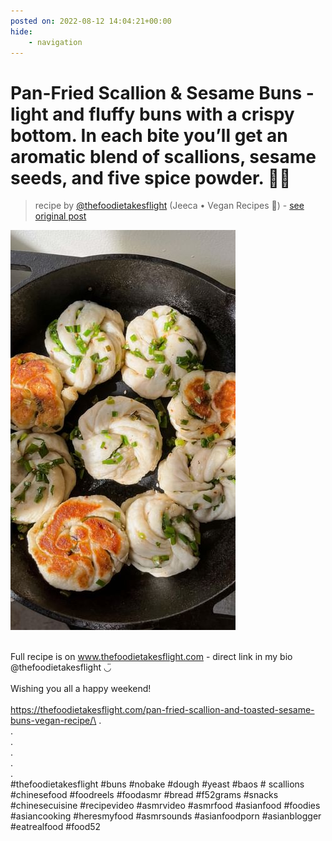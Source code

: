 ```yaml
---
posted on: 2022-08-12 14:04:21+00:00
hide:
    - navigation
---
```


# Pan-Fried Scallion & Sesame Buns -  light and fluffy buns with a crispy bottom. In each bite you’ll get an aromatic blend of scallions, sesame seeds, and five spice powder. 🫶🏼 

> recipe by [@thefoodietakesflight](https://www.instagram.com/thefoodietakesflight/) 
(Jeeca • Vegan Recipes 🥢) - [see original post](https://instagram.com/p/ChKXswVpuiX)

![](../img/thefoodietakesflight_12-08-2022_1408.png)

\
Full recipe is on www.thefoodietakesflight.com - direct link in my bio @thefoodietakesflight ◡̈ \
\
Wishing you all a happy weekend! \
\
https://thefoodietakesflight.com/pan-fried-scallion-and-toasted-sesame-buns-vegan-recipe/\
.\
.\
.\
.\
.\
.\
\#thefoodietakesflight \#buns \#nobake \#dough \#yeast \#baos \# scallions \#chinesefood \#foodreels \#foodasmr \#bread  \#f52grams \#snacks \#chinesecuisine \#recipevideo \#asmrvideo \#asmrfood \#asianfood \#foodies \#asiancooking \#heresmyfood \#asmrsounds \#asianfoodporn \#asianblogger \#eatrealfood \#food52 